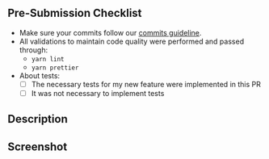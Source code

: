 ## Pre-Submission Checklist

<!-- Follow the team's standards, if there is any question, visit our wiki. -->
<!-- Check the alternative that justifies your action on the feature-related tests. -->

- Make sure your commits follow our [commits guideline](https://github.com/stone-payments/stoneco-best-practices/blob/master/gitStyleGuide/README.md).
- All validations to maintain code quality were performed and passed through:
  - `yarn lint`
  - `yarn prettier`
- About tests:
  - [ ] The necessary tests for my new feature were implemented in this PR
  - [ ] It was not necessary to implement tests

## Description

<!-- Write a description of what your PR delivers to the project. (Danger.js: Do not delete this comment) -->
<!-- Describe any further improvements you may have made that are not directly related to the context of the PR. -->

## Screenshot

<!-- If applicable, add screenshots to help explain your solution. (Danger.js: Do not delete this comment) -->
<!-- Try to show the before and after, it will help the team understand better. -->
